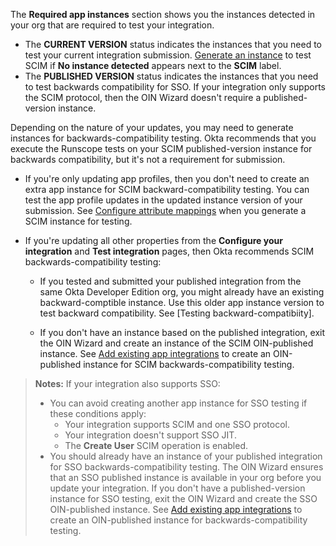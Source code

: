 The **Required app instances** section shows you the instances detected in your org that are required to test your integration.

* The **CURRENT VERSION** status indicates the instances that you need to test your current integration submission. [Generate an instance](#generate-an-instance) to test SCIM if **No instance detected** appears next to the **SCIM** label.
* The **PUBLISHED VERSION** status indicates the instances that you need to test backwards compatibility for SSO. If your integration only supports the SCIM protocol, then the OIN Wizard doesn't require a published-version instance.

Depending on the nature of your updates, you may need to generate instances for backwards-compatibility testing. Okta recommends that you execute the Runscope tests on your SCIM published-version instance for backwards compatibility, but it's not a requirement for submission.

   * If you're only updating app profiles, then you don't need to create an extra app instance for SCIM backward-compatibility testing. You can test the app profile updates in the updated instance version of your submission. See [Configure attribute mappings](#configure-attribute-mappings) when you generate a SCIM instance for testing.

   * If you're updating all other properties from the **Configure your integration** and **Test integration** pages, then Okta recommends SCIM backwards-compatibility testing:

      * If you tested and submitted your published integration from the same Okta Developer Edition org, you might already have an existing backward-comptible instance. Use this older app instance version to test backward compatibility. See [Testing backward-compatibiity].

      * If you don't have an instance based on the published integration, exit the OIN Wizard and create an instance of the SCIM OIN-published instance. See [Add existing app integrations](https://help.okta.com/okta_help.htm?type=oie&id=csh-apps-add-app) to create an OIN-published instance for SCIM backwards-compatibility testing.

> **Notes:** If your integration also supports SSO:
> * You can avoid creating another app instance for SSO testing if these conditions apply:
>     * Your integration supports SCIM and one SSO protocol.
>     * Your integration doesn't support SSO JIT.
>     * The **Create User** SCIM operation is enabled.
> * You should already have an instance of your published integration for SSO backwards-compatibility testing. The OIN Wizard ensures that an SSO published instance is available in your org before you update your integration.  If you don't have a published-version instance for SSO testing, exit the OIN Wizard and create the SSO OIN-published instance. See [Add existing app integrations](https://help.okta.com/okta_help.htm?type=oie&id=csh-apps-add-app) to create an OIN-published instance for backwards-compatibility testing.

